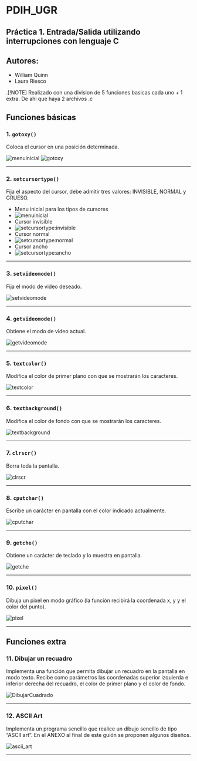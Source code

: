 # PDIH_UGR

## Práctica 1. Entrada/Salida utilizando interrupciones con lenguaje C

## Autores:
- William Quinn
- Laura Riesco

.[!NOTE]
Realizado con una division de 5 funciones basicas cada uno + 1 extra. De ahi que haya 2 archivos .c

## Funciones básicas

### 1. `gotoxy()`
Coloca el cursor en una posición determinada.


![menuinicial](image.png)
![gotoxy](image-1.png)

---

### 2. `setcursortype()`
Fija el aspecto del cursor, debe admitir tres valores: INVISIBLE, NORMAL y GRUESO.


- Menu inicial para los tipos de cursores
- ![menuinicial](image-2.png)
- Cursor invisible
- ![setcursortype:invisible](image-3.png)
- Cursor normal
- ![setcursortype:normal](image-4.png)
- Cursor ancho
- ![setcursortype:ancho](image-5.png)

---

### 3. `setvideomode()`
Fija el modo de video deseado.


![setvideomode](./images/setvideomode.png)

---

### 4. `getvideomode()`
Obtiene el modo de video actual.


![getvideomode](./images/getvideomode.png)

---

### 5. `textcolor()`
Modifica el color de primer plano con que se mostrarán los caracteres.


![textcolor](./images/textcolor.png)

---

### 6. `textbackground()`
Modifica el color de fondo con que se mostrarán los caracteres.


![textbackground](./images/textbackground.png)

---

### 7. `clrscr()`
Borra toda la pantalla.


![clrscr](image-6.png)

---

### 8. `cputchar()`
Escribe un carácter en pantalla con el color indicado actualmente.


![cputchar](image-7.png)

---

### 9. `getche()`
Obtiene un carácter de teclado y lo muestra en pantalla.


![getche](image-8.png)

---

### 10. `pixel()`
Dibuja un pixel en modo gráfico (la función recibirá la coordenada x, y y el color del punto).


![pixel](./images/pixel.png)

---

## Funciones extra

### 11. Dibujar un recuadro
Implementa una función que permita dibujar un recuadro en la pantalla en modo texto. Recibe como parámetros las coordenadas superior izquierda e inferior derecha del recuadro, el color de primer plano y el color de fondo.


![DibujarCuadrado](image-9.png)

---

### 12. ASCII Art
Implementa un programa sencillo que realice un dibujo sencillo de tipo “ASCII art”. En el ANEXO al final de este guión se proponen algunos diseños.


![ascii_art](./images/ascii_art.png)

---